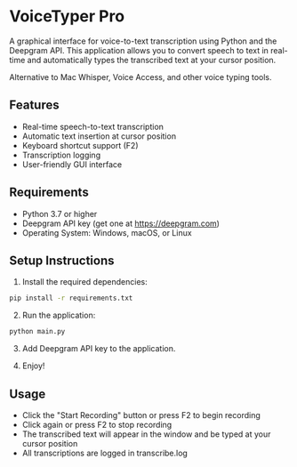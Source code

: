 # VoiceTyper Pro

A graphical interface for voice-to-text transcription using Python and the Deepgram API. This application allows you to convert speech to text in real-time and automatically types the transcribed text at your cursor position.

Alternative to Mac Whisper, Voice Access, and other voice typing tools.

## Features
- Real-time speech-to-text transcription
- Automatic text insertion at cursor position
- Keyboard shortcut support (F2)
- Transcription logging
- User-friendly GUI interface

## Requirements
- Python 3.7 or higher
- Deepgram API key (get one at https://deepgram.com)
- Operating System: Windows, macOS, or Linux

## Setup Instructions

1. Install the required dependencies:

```bash
pip install -r requirements.txt
```

2. Run the application:

```bash
python main.py
```
3. Add Deepgram API key to the application.

4. Enjoy!


## Usage
- Click the "Start Recording" button or press F2 to begin recording
- Click again or press F2 to stop recording
- The transcribed text will appear in the window and be typed at your cursor position
- All transcriptions are logged in transcribe.log